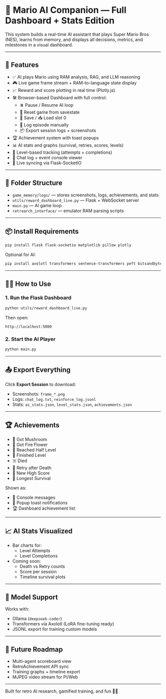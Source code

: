 
# 🧠 Mario AI Companion — Full Dashboard + Stats Edition

This system builds a real-time AI assistant that plays Super Mario Bros (NES), learns from memory, and displays all decisions, metrics, and milestones in a visual dashboard.

---

## 🚀 Features

- ✅ AI plays Mario using RAM analysis, RAG, and LLM reasoning
- 🎮 Live game frame stream + RAM-to-language state display
- 📈 Reward and score plotting in real time (Plotly.js)
- 🛠️ Browser-based Dashboard with full control:
  - ⏸️ Pause / Resume AI loop
  - 🔄 Reset game from savestate
  - 💾 Save / 📥 Load slot 0
  - 📝 Log episode manually
  - 📦 Export session logs + screenshots
- 🏆 Achievement system with toast popups
- 📊 AI stats and graphs (survival, retries, scores, levels)
- 📍 Level-based tracking (attempts + completions)
- 🧾 Chat log + event console viewer
- 🔄 Live syncing via Flask-SocketIO

---

## 📂 Folder Structure

- `game_memory/logs/` — stores screenshots, logs, achievements, and stats
- `utils/reward_dashboard_live.py` — Flask + WebSocket server
- `main.py` — AI game loop
- `retroarch_interface/` — emulator RAM parsing scripts

---

## 📦 Install Requirements

```bash
pip install flask flask-socketio matplotlib pillow plotly
```

Optional for AI:
```bash
pip install axolotl transformers sentence-transformers peft bitsandbytes
```

---

## 🧑‍💻 How to Use

### 1. Run the Flask Dashboard
```bash
python utils/reward_dashboard_live.py
```
Then open:
```
http://localhost:5000
```

### 2. Start the AI Player
```bash
python main.py
```

---

## 📤 Export Everything

Click **Export Session** to download:
- Screenshots: `frame_*.png`
- Logs: `chat_log.txt`, `reinforce_log.jsonl`
- Stats: `ai_stats.json`, `level_stats.json`, `achievements.json`

---

## 🏆 Achievements

- 🍄 Got Mushroom
- 🥇 Got Fire Flower
- 🧱 Reached Half Level
- 🏁 Finished Level
- ☠️ Died
- 🔁 Retry after Death
- 🏅 New High Score
- 🏃 Longest Survival

Shown as:
- 📜 Console messages
- 🎉 Popup toast notifications
- 🏆 Dashboard achievement list

---

## 📈 AI Stats Visualized

- Bar charts for:
  - Level Attempts
  - Level Completions
- Coming soon:
  - Death vs Retry counts
  - Score per session
  - Timeline survival plots

---

## 🧠 Model Support

Works with:
- Ollama (`deepseek-coder`)
- Transformers via Axolotl (LoRA fine-tuning ready)
- JSONL export for training custom models

---

## 🧪 Future Roadmap

- Multi-agent scoreboard view
- RetroAchievement API sync
- Training graphs + timeline export
- MJPEG video stream for Pi/Web

---

Built for retro AI research, gamified training, and fun 👾🍄
